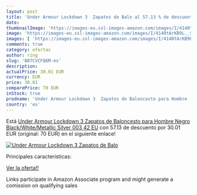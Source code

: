 ```yaml
---
layout: post
title: 'Under Armour Lockdown 3  Zapatos de Balo al 57.13 % de descuento'
date: 
thumbnailImage: 'https://images-eu.ssl-images-amazon.com/images/I/4140tArKB9L._SL200_.jpg'
image: 'https://images-eu.ssl-images-amazon.com/images/I/4140tArKB9L._SL200_.jpg'
images: [ 'https://images-eu.ssl-images-amazon.com/images/I/4140tArKB9L._SL200_.jpg' ]
comments: true
category: ofertas
author: ring
slug: 'B07CVCFQ6M-es'
description:
actualPrice: 30.01 EUR
currency: EUR
price: 30.01
comparePrice: 70 EUR
inStock: true
prodname: 'Under Armour Lockdown 3  Zapatos de Baloncesto para Hombre  Negro  Black/White/Metallic Silver 003   42 EU'
country: 'es'
---
```


Está [Under Armour Lockdown 3  Zapatos de Baloncesto para Hombre  Negro  Black/White/Metallic Silver 003   42 EU](https://www.amazon.es/dp/B07CVCFQ6M/?tag=tolees-21) con 57.13 de descuento por 30.01 EUR (original: 70 EUR) en el siguiente enlace!

[![Under Armour Lockdown 3  Zapatos de Balo](https://images-eu.ssl-images-amazon.com/images/I/4140tArKB9L._SL200_.jpg)](https://www.amazon.es/dp/B07CVCFQ6M/?tag=tolees-21)

Principales características:


[Ver la oferta!!](https://www.amazon.es/dp/B07CVCFQ6M/?tag=tolees-21)

Links participate in Amazon Associate program and might generate a comission on qualifying sales


